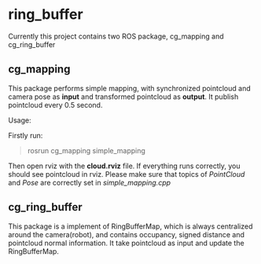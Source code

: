 # ring_buffer

Currently this project contains two ROS package, cg_mapping and cg_ring_buffer

## cg_mapping
This package performs simple mapping, with synchronized pointcloud and camera pose as **input** and transformed pointcloud as **output**. It publish pointcloud every 0.5 second.

Usage:

Firstly run:
> rosrun cg_mapping simple_mapping

Then open rviz with the **cloud.rviz** file. If everything runs correctly, you should see pointcloud in rviz. Please make sure that topics of *PointCloud* and *Pose* are correctly set in *simple_mapping.cpp*

## cg_ring_buffer

This package is a implement of RingBufferMap, which is always centralized around the camera(robot), and contains occupancy, signed distance and pointcloud normal information. It take pointcloud as input and update the RingBufferMap. 
 
